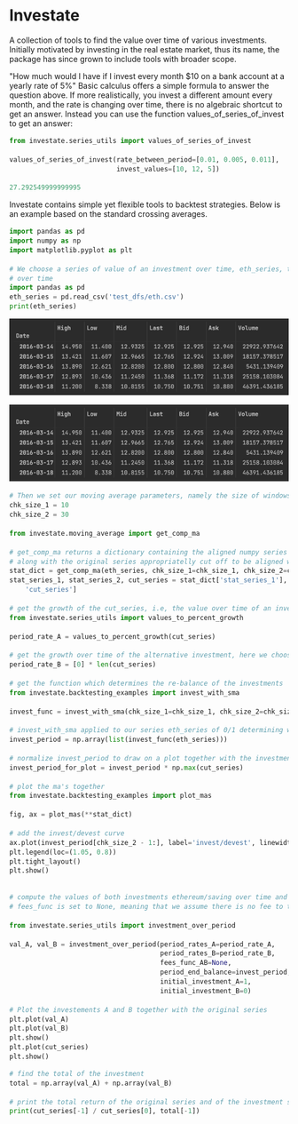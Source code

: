 # Investate

A collection of tools to find the value over time of various investments.
Initially motivated by investing in the real estate market, thus its name, the package has since grown to 
include tools with broader scope.

"How much would I have if I invest every month $10 on a bank account at a yearly rate of 5%"
Basic calculus offers a simple formula to answer the question above.
If more realistically, you invest a different amount every month, and the rate is changing over time,
there is no algebraic shortcut to get an answer. Instead you can use the function values_of_series_of_invest to get
an answer:

```python
from investate.series_utils import values_of_series_of_invest

values_of_series_of_invest(rate_between_period=[0.01, 0.005, 0.011], 
                           invest_values=[10, 12, 5])

27.292549999999995
```

Investate contains simple yet flexible tools to backtest strategies. Below is an example based on the standard 
crossing averages.

```python
import pandas as pd
import numpy as np
import matplotlib.pyplot as plt

# We choose a series of value of an investment over time, eth_series, the value of Ethereum
# over time
import pandas as pd
eth_series = pd.read_csv('test_dfs/eth.csv')
print(eth_series)
```


![alt text](.README_images/img.png)


![alt text](https://raw.githubusercontent.com/cavart28/investate/main/.README_images/img.png)


```python
# Then we set our moving average parameters, namely the size of windows (which we call chunks here) used for the rolling means
chk_size_1 = 10
chk_size_2 = 30

from investate.moving_average import get_comp_ma

# get_comp_ma returns a dictionary containing the aligned numpy series of the moving averages
# along with the original series appropriatelly cut off to be aligned with the shortest
stat_dict = get_comp_ma(eth_series, chk_size_1=chk_size_1, chk_size_2=chk_size_2)
stat_series_1, stat_series_2, cut_series = stat_dict['stat_series_1'], stat_dict['stat_series_2'], stat_dict[
    'cut_series']

# get the growth of the cut_series, i.e, the value over time of an investment of 1 dollar
from investate.series_utils import values_to_percent_growth

period_rate_A = values_to_percent_growth(cut_series)

# get the growth over time of the alternative investment, here we choose holding cash at 0% APR
period_rate_B = [0] * len(cut_series)

# get the function which determines the re-balance of the investments
from investate.backtesting_examples import invest_with_sma

invest_func = invest_with_sma(chk_size_1=chk_size_1, chk_size_2=chk_size_2)

# invest_with_sma applied to our series eth_series of 0/1 determining whether to invest in ethereum for each period
invest_period = np.array(list(invest_func(eth_series)))

# normalize invest_period to draw on a plot together with the investment
invest_period_for_plot = invest_period * np.max(cut_series)

# plot the ma's together
from investate.backtesting_examples import plot_mas

fig, ax = plot_mas(**stat_dict)

# add the invest/devest curve
ax.plot(invest_period[chk_size_2 - 1:], label='invest/devest', linewidth=0.3, linestyle='--')
plt.legend(loc=(1.05, 0.8))
plt.tight_layout()
plt.show()
```

```python

# compute the values of both investments ethereum/saving over time and plot them
# fees_func is set to None, meaning that we assume there is no fee to transfer from A to B and B to A

from investate.series_utils import investment_over_period

val_A, val_B = investment_over_period(period_rates_A=period_rate_A,
                                      period_rates_B=period_rate_B,
                                      fees_func_AB=None,
                                      period_end_balance=invest_period,
                                      initial_investment_A=1,
                                      initial_investment_B=0)

# Plot the investements A and B together with the original series
plt.plot(val_A)
plt.plot(val_B)
plt.show()
plt.plot(cut_series)
plt.show()
```

```python
# find the total of the investment
total = np.array(val_A) + np.array(val_B)

# print the total return of the original series and of the investment strategy
print(cut_series[-1] / cut_series[0], total[-1])
```